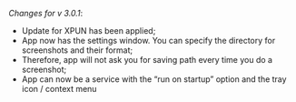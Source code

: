 _Changes for v 3.0.1_:
- Update for XPUN has been applied;
- App now has the settings window. You can specify the directory for screenshots and their format;
- Therefore, app will not ask you for saving path every time you do a screenshot;
- App can now be a service with the “run on startup” option and the tray icon / context menu
